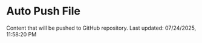 # Auto Push File

Content that will be pushed to GitHub repository.
Last updated: 07/24/2025, 11:58:20 PM